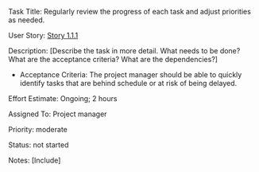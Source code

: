  Task Title: Regularly review the progress of each task and adjust priorities as needed.

User Story: [Story 1.1.1](../../stories/story_1.1.1.md)

Description: [Describe the task in more detail. What needs to be done? What are the acceptance criteria? What are the dependencies?]
* Acceptance Criteria: The project manager should be able to quickly identify tasks that are behind schedule or at risk of being delayed.

Effort Estimate: Ongoing; 2 hours

Assigned To: Project manager

Priority: moderate

Status: not started

Notes: [Include]